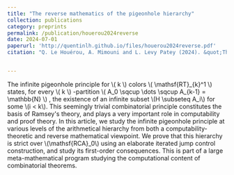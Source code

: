 ```yaml
---
title: "The reverse mathematics of the pigeonhole hierarchy"
collection: publications
category: preprints
permalink: /publication/houerou2024reverse
date: 2024-07-01
paperurl: 'http://quentinlh.github.io/files/houerou2024reverse.pdf'
citation: "Q. Le Houérou, A. Mimouni and L. Levy Patey (2024). &quot;The reverse mathematics of the pigeonhole hierarchy.&quot; "


---
```


The infinite pigeonhole principle for \\( k \\) colors \\( \mathsf{RT}\_{k}^1 \\) states, for every  \\( k \\) -partition \\( A_0 \sqcup \dots \sqcup A_{k-1} = \mathbb{N} \\) , the existence of an infinite subset \\(H \subseteq A_i\\) for some \\(i < k\\). This seemingly trivial combinatorial principle constitutes the basis of Ramsey's theory, and plays a very important role in computability and proof theory. In this article, we study the infinite pigeonhole principle at various levels of the arithmetical hierarchy from both a computability-theoretic and reverse mathematical viewpoint. We prove that this hierarchy is strict over \\(\mathsf{RCA}_0\\) using an elaborate iterated jump control construction, and study its first-order consequences. This is part of a large meta-mathematical program studying the computational content of combinatorial theorems. 